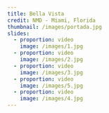 ```yaml
---
title: Bella Vista
credit: NMD - Miami, Florida
thumbnail: /images/portada.jpg
slides:
  - proportion: video
    image: /images/1.jpg
  - proportion: video
    image: /images/2.jpg
  - proportion: video
    image: /images/3.jpg
  - proportion: video
    image: /images/5.jpg
  - proportion: video
    image: /images/4.jpg
---
```

